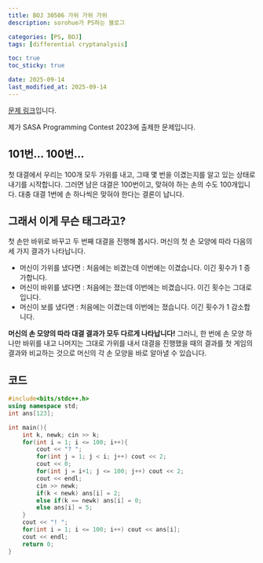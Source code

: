 ```yaml
---
title: BOJ 30506 가위 가위 가위
description: sorohue가 PS하는 블로그

categories: [PS, BOJ]
tags: [differential cryptanalysis]

toc: true
toc_sticky: true

date: 2025-09-14
last_modified_at: 2025-09-14
---
```


[문제 링크](https://boj.kr/30506)입니다.

제가 SASA Programming Contest 2023에 출제한 문제입니다.

## 101번… 100번…

첫 대결에서 우리는 100개 모두 가위를 내고, 그때 몇 번을 이겼는지를 알고 있는 상태로 내기를 시작합니다. 그러면 남은 대결은 100번이고, 맞혀야 하는 손의 수도 100개입니다. 대충 대결 1번에 손 하나씩은 맞혀야 한다는 결론이 납니다.

## 그래서 이게 무슨 태그라고?

첫 손만 바위로 바꾸고 두 번째 대결을 진행해 봅시다. 머신의 첫 손 모양에 따라 다음의 세 가지 결과가 나타납니다.

- 머신이 가위를 냈다면 : 처음에는 비겼는데 이번에는 이겼습니다. 이긴 횟수가 1 증가합니다.
- 머신이 바위를 냈다면 : 처음에는 졌는데 이번에는 비겼습니다. 이긴 횟수는 그대로입니다.
- 머신이 보를 냈다면 : 처음에는 이겼는데 이번에는 졌습니다. 이긴 횟수가 1 감소합니다.

**머신의 손 모양의 따라 대결 결과가 모두 다르게 나타납니다!** 그러니, 한 번에 손 모양 하나만 바위를 내고 나머지는 그대로 가위를 내서 대결을 진행했을 때의 결과를 첫 게임의 결과와 비교하는 것으로 머신의 각 손 모양을 바로 알아낼 수 있습니다.

## 코드

```cpp
#include<bits/stdc++.h>
using namespace std;
int ans[123];

int main(){
    int k, newk; cin >> k;
    for(int i = 1; i <= 100; i++){
        cout << "? ";
        for(int j = 1; j < i; j++) cout << 2;
        cout << 0;
        for(int j = i+1; j <= 100; j++) cout << 2;
        cout << endl;
        cin >> newk;
        if(k < newk) ans[i] = 2;
        else if(k == newk) ans[i] = 0;
        else ans[i] = 5;
    }
    cout << "! ";
    for(int i = 1; i <= 100; i++) cout << ans[i];
    cout << endl;
    return 0;
}
```

